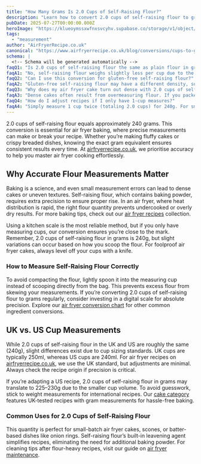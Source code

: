 ```yaml
---
title: "How Many Grams Is 2.0 Cups of Self-Raising Flour?"
description: "Learn how to convert 2.0 cups of self-raising flour to grams for perfect baking every time. Get accurate measurements for air fryer recipes today!"
pubDate: 2025-07-27T00:00:00.000Z
heroImage: "https://klueoymssxwfnxsvcyhv.supabase.co/storage/v1/object/public/Shmucket/how-many-grams-is-2-cups-self-raising-flour.webp"
tags:
  - "measurement"
author: "AirFryerRecipe.co.uk"
canonical: "https://www.airfryerrecipe.co.uk/blog/conversions/cups-to-grams/how-many-grams-is-2-cups-self-raising-flour"
schema: |
  <!-- Schema will be generated automatically -->
faqQ1: "Is 2.0 cups of self-raising flour the same as plain flour in grams?"
faqA1: "No, self-raising flour weighs slightly less per cup due to the added baking powder. While 2.0 cups of plain flour is about 250g, self-raising flour is closer to 240g. Always check the recipe requirements, as substituting one for the other affects texture and rise."
faqQ2: "Can I use this conversion for gluten-free self-raising flour?"
faqA2: "Gluten-free self-raising flour may have a different density, so 2.0 cups could weigh more or less than 240g. Check the packaging for specific weight guidelines or use a scale for accuracy, especially in air fryer baking where precision is key."
faqQ3: "Why does my air fryer cake turn out dense with 2.0 cups of self-raising flour?"
faqA3: "Dense cakes often result from overmeasuring flour. If you packed the cups instead of spooning lightly, you might have used more than 240g. Also, ensure your air fryer isn’t overcrowded, as poor airflow can hinder rising."
faqQ4: "How do I adjust recipes if I only have 1-cup measures?"
faqA4: "Simply measure 1 cup twice (totaling 2.0 cups) for 240g. For smaller increments, note that 1 cup of self-raising flour equals 120g. Always level off the top for consistency, especially in air fryer recipes where even cooking is crucial."
---
```

<p>2.0 cups of self-raising flour equals approximately 240 grams. This conversion is essential for air fryer baking, where precise measurements can make or break your recipe. Whether you’re making fluffy cakes or crispy breaded dishes, knowing the exact gram equivalent ensures consistent results every time. At <a href=https://www.airfryerrecipe.co.uk>airfryerrecipe.co.uk</a>, we prioritise accuracy to help you master air fryer cooking effortlessly.</p>

<h2>Why Accurate Flour Measurements Matter</h2>  
<p>Baking is a science, and even small measurement errors can lead to dense cakes or uneven textures. Self-raising flour, which contains baking powder, requires extra precision to ensure proper rise. In an air fryer, where heat distribution is rapid, the right flour quantity prevents undercooked or overly dry results. For more baking tips, check out our <a href=https://www.airfryerrecipe.co.uk/recipes>air fryer recipes</a> collection.</p>  

<p>Using a kitchen scale is the most reliable method, but if you only have measuring cups, our conversion ensures you’re close to the mark. Remember, 2.0 cups of self-raising flour in grams is 240g, but slight variations can occur based on how you scoop the flour. For foolproof air fryer cakes, always level off your cups with a knife.</p>  

<h3>How to Measure Self-Raising Flour Correctly</h3>  
<p>To avoid compacting the flour, lightly spoon it into the measuring cup instead of scooping directly from the bag. This prevents excess flour from skewing your measurements. If you’re converting 2.0 cups of self-raising flour to grams regularly, consider investing in a digital scale for absolute precision. Explore our <a href=https://www.airfryerrecipe.co.uk/air-fryer-conversion-chart>air fryer conversion chart</a> for other common ingredient conversions.</p>  

<h2>UK vs. US Cup Measurements</h2>  
<p>While 2.0 cups of self-raising flour in the UK and US are roughly the same (240g), slight differences exist due to cup sizing standards. UK cups are typically 250ml, whereas US cups are 240ml. For air fryer recipes on <a href=https://www.airfryerrecipe.co.uk>airfryerrecipe.co.uk</a>, we use the UK standard, but adjustments are minimal. Always check the recipe origin if precision is critical.</p>  

<p>If you’re adapting a US recipe, 2.0 cups of self-raising flour in grams may translate to 225–230g due to the smaller cup volume. To avoid guesswork, stick to weight measurements for international recipes. Our <a href=https://www.airfryerrecipe.co.uk/recipe-category/cakes>cake category</a> features UK-tested recipes with gram measurements for hassle-free baking.</p>  

<h3>Common Uses for 2.0 Cups of Self-Raising Flour</h3>  
<p>This quantity is perfect for small-batch air fryer cakes, scones, or batter-based dishes like onion rings. Self-raising flour’s built-in leavening agent simplifies recipes, eliminating the need for additional baking powder. For cleaning tips after flour-heavy recipes, visit our guide on <a href=https://www.airfryerrecipe.co.uk/air-fryer-cleaner>air fryer maintenance</a>.</p>
